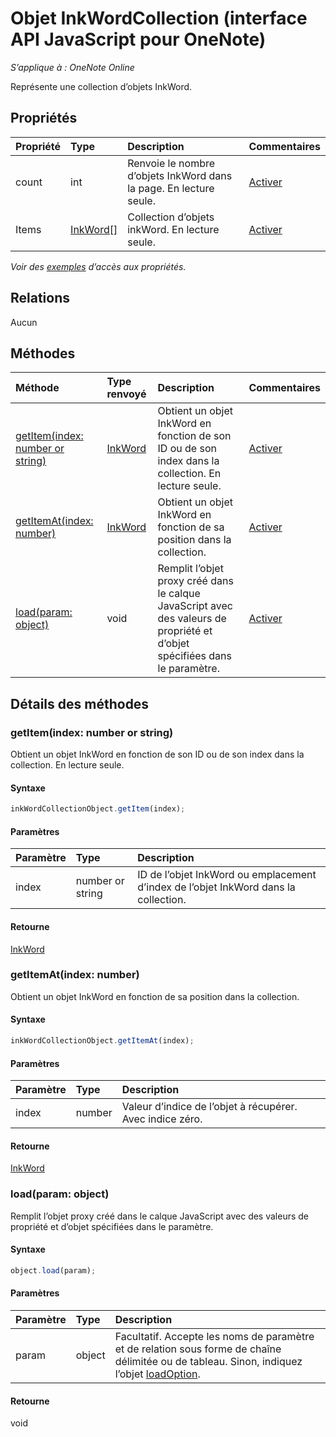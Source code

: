 # Objet InkWordCollection (interface API JavaScript pour OneNote)

_S’applique à : OneNote Online_  


Représente une collection d’objets InkWord.

## Propriétés

| Propriété     | Type   |Description|Commentaires|
|:---------------|:--------|:----------|:-------|
|count|int|Renvoie le nombre d’objets InkWord dans la page. En lecture seule.|[Activer](https://github.com/OfficeDev/office-js-docs/issues/new?title=OneNote-inkWordCollection-count)|
|Items|[InkWord[]](inkword.md)|Collection d’objets inkWord. En lecture seule.|[Activer](https://github.com/OfficeDev/office-js-docs/issues/new?title=OneNote-inkWordCollection-items)|

_Voir des [exemples](#exemples) d’accès aux propriétés._

## Relations
Aucun


## Méthodes

| Méthode           | Type renvoyé    |Description| Commentaires|
|:---------------|:--------|:----------|:-------|
|[getItem(index: number or string)](#getitemindex-number-or-string)|[InkWord](inkword.md)|Obtient un objet InkWord en fonction de son ID ou de son index dans la collection. En lecture seule.|[Activer](https://github.com/OfficeDev/office-js-docs/issues/new?title=OneNote-inkWordCollection-getItem)|
|[getItemAt(index: number)](#getitematindex-number)|[InkWord](inkword.md)|Obtient un objet InkWord en fonction de sa position dans la collection.|[Activer](https://github.com/OfficeDev/office-js-docs/issues/new?title=OneNote-inkWordCollection-getItemAt)|
|[load(param: object)](#loadparam-object)|void|Remplit l’objet proxy créé dans le calque JavaScript avec des valeurs de propriété et d’objet spécifiées dans le paramètre.|[Activer](https://github.com/OfficeDev/office-js-docs/issues/new?title=OneNote-inkWordCollection-load)|

## Détails des méthodes


### getItem(index: number or string)
Obtient un objet InkWord en fonction de son ID ou de son index dans la collection. En lecture seule.

#### Syntaxe
```js
inkWordCollectionObject.getItem(index);
```

#### Paramètres
| Paramètre    | Type   |Description|
|:---------------|:--------|:----------|
|index|number or string|ID de l’objet InkWord ou emplacement d’index de l’objet InkWord dans la collection.|

#### Retourne
[InkWord](inkword.md)

### getItemAt(index: number)
Obtient un objet InkWord en fonction de sa position dans la collection.

#### Syntaxe
```js
inkWordCollectionObject.getItemAt(index);
```

#### Paramètres
| Paramètre    | Type   |Description|
|:---------------|:--------|:----------|
|index|number|Valeur d’indice de l’objet à récupérer. Avec indice zéro.|

#### Retourne
[InkWord](inkword.md)

### load(param: object)
Remplit l’objet proxy créé dans le calque JavaScript avec des valeurs de propriété et d’objet spécifiées dans le paramètre.

#### Syntaxe
```js
object.load(param);
```

#### Paramètres
| Paramètre    | Type   |Description|
|:---------------|:--------|:----------|
|param|object|Facultatif. Accepte les noms de paramètre et de relation sous forme de chaîne délimitée ou de tableau. Sinon, indiquez l’objet [loadOption](loadoption.md).|

#### Retourne
void
